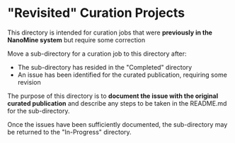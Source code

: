 # "Revisited" Curation Projects
This directory is intended for curation jobs that were **previously in the NanoMine system** but require some correction 

Move a sub-directory for a curation job to this directory after:
* The sub-directory has resided in the "Completed" directory
* An issue has been identified for the curated publication, requiring some revision

The purpose of this directory is to **document the issue with the original curated publication** and describe any steps to be taken in the README.md for the sub-directory.

Once the issues have been sufficiently documented, the sub-directory may be returned to the "In-Progress" directory.



